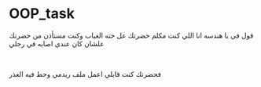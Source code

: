 # OOP_task
<p>  قول في  يا هندسه انا اللي كنت مكلم حضرتك عل حته الغياب وكنت مستأذن من حضرتك علشان كان عندي اصابه في رجلي  </p>
<br/>
<p> فحضرتك كنت قايلي اعمل ملف ريدمي وحط فيه العذر </p>
